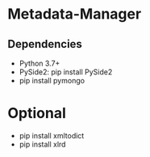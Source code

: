 # Metadata-Manager

## Dependencies
* Python 3.7+
* PySide2: pip install PySide2
* pip install pymongo

# Optional
* pip install xmltodict
* pip install xlrd